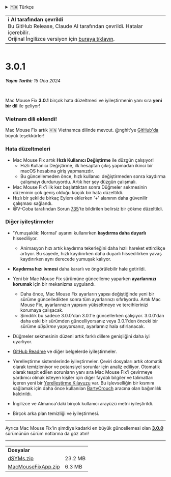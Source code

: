 <details>
<summary>🇹🇷 Türkçe</summary>

[🇬🇧 English (GitHub Release)](https://github.com/noah-nuebling/mac-mouse-fix/releases/tag/3.0.1)\
[🇦🇩 Català](https://redirect.macmousefix.com/?target=mmf-release&tag=3.0.1&locale=ca)\
[🇩🇪 Deutsch](https://redirect.macmousefix.com/?target=mmf-release&tag=3.0.1&locale=de)\
[🇪🇸 Español](https://redirect.macmousefix.com/?target=mmf-release&tag=3.0.1&locale=es)\
[🇫🇷 Français](https://redirect.macmousefix.com/?target=mmf-release&tag=3.0.1&locale=fr)\
[🇮🇩 Indonesia](https://redirect.macmousefix.com/?target=mmf-release&tag=3.0.1&locale=id)\
[🇮🇹 Italiano](https://redirect.macmousefix.com/?target=mmf-release&tag=3.0.1&locale=it)\
[🇭🇺 Magyar](https://redirect.macmousefix.com/?target=mmf-release&tag=3.0.1&locale=hu)\
[🇳🇱 Nederlands](https://redirect.macmousefix.com/?target=mmf-release&tag=3.0.1&locale=nl)\
[🇵🇱 Polski](https://redirect.macmousefix.com/?target=mmf-release&tag=3.0.1&locale=pl)\
[🇧🇷 Português (Brasil)](https://redirect.macmousefix.com/?target=mmf-release&tag=3.0.1&locale=pt-BR)\
[🇵🇹 Português (Portugal)](https://redirect.macmousefix.com/?target=mmf-release&tag=3.0.1&locale=pt-PT)\
[🇷🇴 Română](https://redirect.macmousefix.com/?target=mmf-release&tag=3.0.1&locale=ro)\
[🇸🇪 Svenska](https://redirect.macmousefix.com/?target=mmf-release&tag=3.0.1&locale=sv)\
[🇻🇳 Tiếng Việt](https://redirect.macmousefix.com/?target=mmf-release&tag=3.0.1&locale=vi)\
**🇹🇷 Türkçe**\
[🇨🇿 Čeština](https://redirect.macmousefix.com/?target=mmf-release&tag=3.0.1&locale=cs)\
[🇬🇷 Ελληνικά](https://redirect.macmousefix.com/?target=mmf-release&tag=3.0.1&locale=el)\
[🇷🇺 Русский](https://redirect.macmousefix.com/?target=mmf-release&tag=3.0.1&locale=ru)\
[🇺🇦 Українська](https://redirect.macmousefix.com/?target=mmf-release&tag=3.0.1&locale=uk)\
[🇮🇱 עברית](https://redirect.macmousefix.com/?target=mmf-release&tag=3.0.1&locale=he)\
[🇸🇦 العربية](https://redirect.macmousefix.com/?target=mmf-release&tag=3.0.1&locale=ar)\
[🇮🇳 हिन्दी](https://redirect.macmousefix.com/?target=mmf-release&tag=3.0.1&locale=hi)\
[🇹🇭 ไทย](https://redirect.macmousefix.com/?target=mmf-release&tag=3.0.1&locale=th)\
[🇨🇳 中文 (简体)](https://redirect.macmousefix.com/?target=mmf-release&tag=3.0.1&locale=zh-Hans)\
[🇨🇳 中文 (繁體)](https://redirect.macmousefix.com/?target=mmf-release&tag=3.0.1&locale=zh-Hant)\
[🇭🇰 中文（香港)](https://redirect.macmousefix.com/?target=mmf-release&tag=3.0.1&locale=zh-HK)\
[🇯🇵 日本語](https://redirect.macmousefix.com/?target=mmf-release&tag=3.0.1&locale=ja)\
[🇰🇷 한국어](https://redirect.macmousefix.com/?target=mmf-release&tag=3.0.1&locale=ko)\
[Help translate Mac Mouse Fix to different languages!](https://github.com/noah-nuebling/mac-mouse-fix/discussions/731)
</details>
<table align=><td>
<b>ℹ️ AI tarafından çevrildi</b><br>
Bu GitHub Release, Claude AI tarafından çevrildi. Hatalar içerebilir.<br>
Orijinal İngilizce versiyon için <a href="https://github.com/noah-nuebling/mac-mouse-fix/releases/tag/3.0.1">buraya tıklayın</a>.
</td></table>

<table></table>

# 3.0.1
***Yayın Tarihi:** 15 Oca 2024*

<br>

Mac Mouse Fix **3.0.1** birçok hata düzeltmesi ve iyileştirmenin yanı sıra **yeni bir dil** ile geliyor!

### Vietnam dili eklendi!

Mac Mouse Fix artık 🇻🇳 Vietnamca dilinde mevcut. @nghlt'ye [GitHub'da](https://GitHub.com/nghlt) büyük teşekkürler!


### Hata düzeltmeleri

- Mac Mouse Fix artık **Hızlı Kullanıcı Değiştirme** ile düzgün çalışıyor!
  - Hızlı Kullanıcı Değiştirme, ilk hesaptan çıkış yapmadan ikinci bir macOS hesabına giriş yapmanızdır.
  - Bu güncellemeden önce, hızlı kullanıcı değiştirmeden sonra kaydırma çalışmayı durduruyordu. Artık her şey düzgün çalışmalı.
- Mac Mouse Fix'i ilk kez başlattıktan sonra Düğmeler sekmesinin düzeninin çok geniş olduğu küçük bir hata düzeltildi.
- Hızlı bir şekilde birkaç Eylem eklerken '+' alanının daha güvenilir çalışması sağlandı.
- @V-Coba tarafından Sorun [735](https://github.com/noah-nuebling/mac-mouse-fix/issues/735)'te bildirilen belirsiz bir çökme düzeltildi.

### Diğer iyileştirmeler

- 'Yumuşaklık: Normal' ayarını kullanırken **kaydırma daha duyarlı** hissediliyor.
  - Animasyon hızı artık kaydırma tekerleğini daha hızlı hareket ettirdikçe artıyor. Bu sayede, hızlı kaydırırken daha duyarlı hissedilirken yavaş kaydırırken aynı derecede yumuşak kalıyor.
  
- **Kaydırma hızı ivmesi** daha kararlı ve öngörülebilir hale getirildi.
- Yeni bir Mac Mouse Fix sürümüne güncelleme yaparken **ayarlarınızı korumak** için bir mekanizma uygulandı.
  - Daha önce, Mac Mouse Fix ayarların yapısı değiştiğinde yeni bir sürüme güncelledikten sonra tüm ayarlarınızı sıfırlıyordu. Artık Mac Mouse Fix, ayarlarınızın yapısını yükseltmeye ve tercihlerinizi korumaya çalışacak.
  - Şimdilik bu sadece 3.0.0'dan 3.0.1'e güncellerken çalışıyor. 3.0.0'dan daha eski bir sürümden güncelliyorsanız veya 3.0.1'den önceki bir sürüme _düşürme_ yapıyorsanız, ayarlarınız hala sıfırlanacak.
- Düğmeler sekmesinin düzeni artık farklı dillere genişliğini daha iyi uyarlıyor.
- [GitHub Readme](https://github.com/noah-nuebling/mac-mouse-fix#background) ve diğer belgelerde iyileştirmeler.
- Yerelleştirme sistemlerinde iyileştirmeler. Çeviri dosyaları artık otomatik olarak temizleniyor ve potansiyel sorunlar için analiz ediliyor. Otomatik olarak tespit edilen sorunların yanı sıra Mac Mouse Fix'i çevirmeye yardımcı olmak isteyen kişiler için diğer faydalı bilgiler ve talimatları içeren yeni bir [Yerelleştirme Kılavuzu](https://github.com/noah-nuebling/mac-mouse-fix/discussions/731) var. Bu işlevselliğin bir kısmını sağlamak için daha önce kullanılan [BartyCrouch](https://github.com/FlineDev/BartyCrouch) aracına olan bağımlılık kaldırıldı.
- İngilizce ve Almanca'daki birçok kullanıcı arayüzü metni iyileştirildi.
- Birçok arka plan temizliği ve iyileştirmesi.

---

Ayrıca Mac Mouse Fix'in şimdiye kadarki en büyük güncellemesi olan [**3.0.0**](https://redirect.macmousefix.com/?target=mmf-release&tag=3.0.0&locale=tr) sürümünün sürüm notlarına da göz atın!

---

<table align="start">
<tr>
    <td colspan=2>
        <b>Dosyalar</b>
    </td>
</tr>
<tr>
    <td><a href="https://github.com/noah-nuebling/mac-mouse-fix/releases/download/3.0.1/dSYMs.zip">dSYMs.zip</a></td>
    <td>23.2 MB</td>
</tr>
<tr>
    <td><a href="https://github.com/noah-nuebling/mac-mouse-fix/releases/download/3.0.1/MacMouseFixApp.zip">MacMouseFixApp.zip</a></td>
    <td>6.3 MB</td>
</tr>
</table>